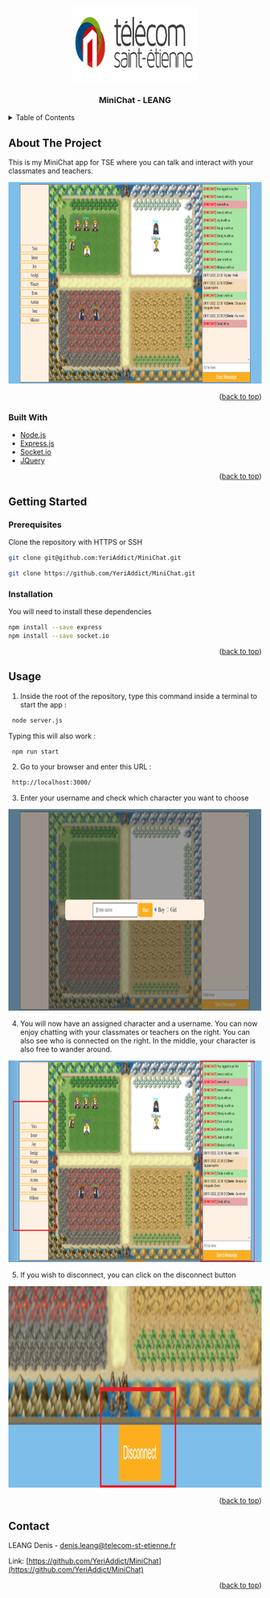 <!-- PROJECT LOGO -->
<br />
<div align="center">
  <a href="https://code.telecomste.fr/leang.denis/minichat">
    <img src="images/logo.PNG" alt="Logo" width="250" height="150">
  </a>

  <h3 align="center">MiniChat - LEANG</h3>

</div>

<!-- TABLE OF CONTENTS -->
<details>
  <summary>Table of Contents</summary>
  <ol>
    <li>
      <a href="#about-the-project">About The Project</a>
      <ul>
        <li><a href="#built-with">Built With</a></li>
      </ul>
    </li>
    <li>
      <a href="#getting-started">Getting Started</a>
      <ul>
        <li><a href="#prerequisites">Prerequisites</a></li>
        <li><a href="#installation">Installation</a></li>
      </ul>
    </li>
    <li><a href="#usage">Usage</a></li>
    <li><a href="#contact">Contact</a></li>
  </ol>
</details>



<!-- ABOUT THE PROJECT -->
## About The Project

This is my MiniChat app for TSE where you can talk and interact with your classmates and teachers.

<img src="images/screen.PNG" alt="Logo" width="700" height="400">

<p align="right">(<a href="#top">back to top</a>)</p>

### Built With

* [Node.js](https://nodejs.org/en/)
* [Express.js](https://expressjs.com/fr/)
* [Socket.io](https://socket.io/)
* [JQuery](https://jquery.com)

<p align="right">(<a href="#top">back to top</a>)</p>

<!-- GETTING STARTED -->
## Getting Started

### Prerequisites

Clone the repository with HTTPS or SSH
   ```sh
   git clone git@github.com:YeriAddict/MiniChat.git
   ```
   ```sh
   git clone https://github.com/YeriAddict/MiniChat.git
   ```

### Installation

You will need to install these dependencies 
  ```sh
  npm install --save express 
  npm install --save socket.io
  ```

<p align="right">(<a href="#top">back to top</a>)</p>

<!-- USAGE EXAMPLES -->
## Usage

1. Inside the root of the repository, type this command inside a terminal to start the app :
 ```sh
  node server.js
  ```
Typing this will also work :
 ```sh
  npm run start
  ```

2. Go to your browser and enter this URL :
 ```sh
  http://localhost:3000/
  ```

3. Enter your username and check which character you want to choose

<img src="images/screen1.PNG" alt="Logo" width="700" height="400">

4. You will now have an assigned character and a username. You can now enjoy chatting with your classmates or teachers on the right. You can also see who is connected on the right. In the middle, your character is also free to wander around.

<img src="images/screen2.PNG" alt="Logo" width="700" height="400">

5. If you wish to disconnect, you can click on the disconnect button 

<img src="images/screen3.PNG" alt="Logo" width="700" height="400">

<p align="right">(<a href="#top">back to top</a>)</p>

<!-- CONTACT -->
## Contact

LEANG Denis - denis.leang@telecom-st-etienne.fr 

Link: [https://github.com/YeriAddict/MiniChat](https://github.com/YeriAddict/MiniChat)

<p align="right">(<a href="#top">back to top</a>)</p>
